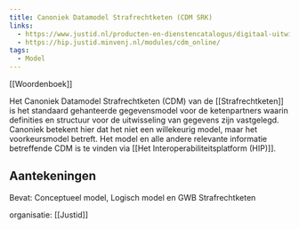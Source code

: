```yaml
---
title: Canoniek Datamodel Strafrechtketen (CDM SRK)
links:
  - https://www.justid.nl/producten-en-dienstencatalogus/digitaal-uitwisselen/canoniek-datamodel-strafrechtketen
  - https://hip.justid.minvenj.nl/modules/cdm_online/
tags:
  - Model
---
```

[[Woordenboek]]

Het Canoniek Datamodel Strafrechtketen (CDM) van de [[Strafrechtketen]] is het standaard gehanteerde gegevensmodel voor de ketenpartners waarin definities en structuur voor de uitwisseling van gegevens zijn vastgelegd. Canoniek betekent hier dat het niet een willekeurig model, maar het voorkeursmodel betreft. Het model en alle andere relevante informatie betreffende CDM is te vinden via [[Het Interoperabiliteitsplatform (HIP)]].

## Aantekeningen
Bevat: Conceptueel model, Logisch model en GWB Strafrechtketen

organisatie: [[Justid]]
